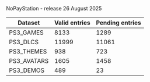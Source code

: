 NoPayStation - release 26 August 2025

|  Dataset  |Valid entries|Pending entries|
|-----------|-------------|---------------|
| PS3_GAMES |     8133    |      1289     |
|  PS3_DLCS |    11999    |     11061     |
| PS3_THEMES|     938     |      723      |
|PS3_AVATARS|     1605    |      1458     |
| PS3_DEMOS |     489     |       23      |